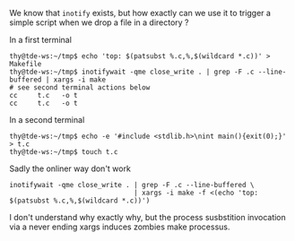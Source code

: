 We know that `inotify` exists, but how exactly can we use it to
trigger a simple script when we drop a file in a directory ?

In a first terminal

```console
thy@tde-ws:~/tmp$ echo 'top: $(patsubst %.c,%,$(wildcard *.c))' > Makefile
thy@tde-ws:~/tmp$ inotifywait -qme close_write . | grep -F .c --line-buffered | xargs -i make
# see second terminal actions below
cc     t.c   -o t
cc     t.c   -o t
```

In a second terminal

```console
thy@tde-ws:~/tmp$ echo -e '#include <stdlib.h>\nint main(){exit(0);}' > t.c
thy@tde-ws:~/tmp$ touch t.c
```

Sadly the onliner way don't work

```
inotifywait -qme close_write . | grep -F .c --line-buffered \
                               | xargs -i make -f <(echo 'top: $(patsubst %.c,%,$(wildcard *.c))')
```

I don't understand why exactly why, but the process susbstition
invocation via a never ending xargs induces zombies make processus.
